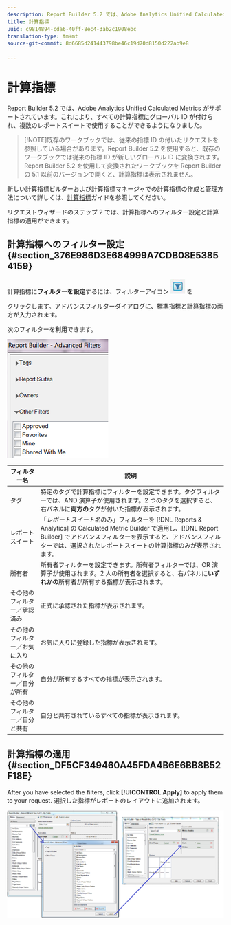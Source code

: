 ```yaml
---
description: Report Builder 5.2 では、Adobe Analytics Unified Calculated Metrics がサポートされています。これにより、すべての計算指標にグローバル ID が付けられ、複数のレポートスイートで使用することができるようになりました。
title: 計算指標
uuid: c9814894-cda6-40ff-8ec4-3ab2c1908ebc
translation-type: tm+mt
source-git-commit: 8d6685d241443798be46c19d70d8150d222ab9e8

---
```



# 計算指標

Report Builder 5.2 では、Adobe Analytics Unified Calculated Metrics がサポートされています。これにより、すべての計算指標にグローバル ID が付けられ、複数のレポートスイートで使用することができるようになりました。

>[!NOTE]既存のワークブックでは、従来の指標 ID の付いたリクエストを参照している場合があります。Report Builder 5.2 を使用すると、既存のワークブックでは従来の指標 ID が新しいグローバル ID に変換されます。Report Builder 5.2 を使用して変換されたワークブックを Report Builder の 5.1 以前のバージョンで開くと、計算指標は表示されません。

新しい計算指標ビルダーおよび計算指標マネージャでの計算指標の作成と管理方法について詳しくは、[計算指標](https://docs.adobe.com/content/help/ja-JP/analytics/components/calculated-metrics/cm-overview.html)ガイドを参照してください。

リクエストウィザードのステップ 2 では、計算指標へのフィルター設定と計算指標の適用ができます。

## 計算指標へのフィルター設定 {#section_376E986D3E684999A7CDB08E53854159}

計算指標に&#x200B;**フィルターを設定**&#x200B;するには、フィルターアイコン ![](assets/segment_filter.png) を

クリックします。アドバンスフィルターダイアログに、標準指標と計算指標の両方が入力されます。

次のフィルターを利用できます。

![](assets/advanced_filters.png)

| フィルター名 | 説明 |
|---|---|
| タグ | 特定のタグで計算指標にフィルターを設定できます。タグフィルターでは、AND 演算子が使用されます。2 つのタグを選択すると、右パネルに&#x200B;**両方の**&#x200B;タグが付いた指標が表示されます。 |
| レポートスイート | 「*レポートスイート名*&#x200B;のみ」フィルターを [!DNL Reports & Analytics] の Calculated Metric Builder で適用し、[!DNL Report Builder] でアドバンスフィルターを表示すると、アドバンスフィルターでは、選択されたレポートスイートの計算指標のみが表示されます。 |
| 所有者 | 所有者フィルターを設定できます。所有者フィルターでは、OR 演算子が使用されます。2 人の所有者を選択すると、右パネルに&#x200B;**いずれかの**&#x200B;所有者が所有する指標が表示されます。 |
| その他のフィルター／承認済み | 正式に承認された指標が表示されます。 |
| その他のフィルター／お気に入り | お気に入りに登録した指標が表示されます。 |
| その他のフィルター／自分が所有 | 自分が所有するすべての指標が表示されます。 |
| その他のフィルター／自分と共有 | 自分と共有されているすべての指標が表示されます。 |

## 計算指標の適用 {#section_DF5CF349460A45FDA4B6E6BB8B52F18E}

After you have selected the filters, click **[!UICONTROL Apply]** to apply them to your request. 選択した指標がレポートのレイアウトに追加されます。

![](assets/filtering_for_metric.png)

